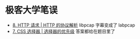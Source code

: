# 极客大学笔误

- [8. HTTP 请求 | HTTP 的协议解析](https://u.geekbang.org/lesson/45?article=265334)
  libpcap 字幕变成了 labpcap
- [7. CSS 选择器 | 选择器的优先级](https://u.geekbang.org/lesson/45?article=267704)
  答案都给在题目里了
